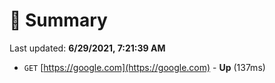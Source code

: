 # 📖 Summary
Last updated: **6/29/2021, 7:21:39 AM**

- `GET` [https://google.com](https://google.com) - **Up** (137ms)
